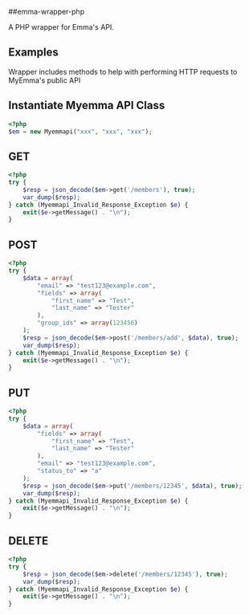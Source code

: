 ##emma-wrapper-php

A PHP wrapper for Emma's API.

## Examples
Wrapper includes methods to help with performing HTTP requests to MyEmma's public API

## Instantiate Myemma API Class
``` php
<?php
$em = new Myemmapi("xxx", "xxx", "xxx");
```

## GET
``` php
<?php
try {
	$resp = json_decode($em->get('/members'), true);
	var_dump($resp);
} catch (Myemmapi_Invalid_Response_Exception $e) {
	exit($e->getMessage() . "\n");
}
```

## POST
``` php
<?php
try {
	$data = array(
		"email" => "test123@example.com",
		"fields" => array(
			"first_name" => "Test",
			"last_name" => "Tester"
		),
		"group_ids" => array(123456)
	);
	$resp = json_decode($em->post('/members/add', $data), true);
	var_dump($resp);
} catch (Myemmapi_Invalid_Response_Exception $e) {
	exit($e->getMessage() . "\n");
}
```

## PUT
``` php
<?php
try {
	$data = array(
		"fields" => array(
			"first_name" => "Test",
			"last_name" => "Tester"
		),
		"email" => "test123@example.com",
		"status_to" => "a"
	);
	$resp = json_decode($em->put('/members/12345', $data), true);
	var_dump($resp);
} catch (Myemmapi_Invalid_Response_Exception $e) {
	exit($e->getMessage() . "\n");
}
```

## DELETE
``` php
<?php
try {
	$resp = json_decode($em->delete('/members/12345'), true);
	var_dump($resp);
} catch (Myemmapi_Invalid_Response_Exception $e) {
	exit($e->getMessage() . "\n");
}
```